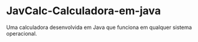 # JavCalc-Calculadora-em-java
Uma calculadora desenvolvida em Java que funciona em qualquer sistema operacional.
